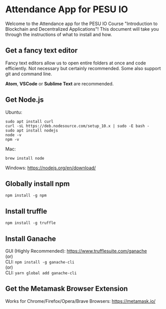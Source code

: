 # Attendance App for PESU IO
Welcome to the Attendance app for the PESU IO Course "Introduction to Blockchain and Decentralized Applications"! This document will take you through the instructions of what to install and how.

## Get a fancy text editor
Fancy text editors allow us to open entire folders at once and code efficiently. Not necessary but certainly recommended. Some also support git and command line.

**Atom**, **VSCode** or **Sublime Text** are recommended.

## Get Node.js
Ubuntu:
```
sudo apt install curl
curl -sL https://deb.nodesource.com/setup_10.x | sudo -E bash -
sudo apt install nodejs
node -v
npm -v
```

Mac:
```
brew install node
```

Windows:
https://nodejs.org/en/download/

## Globally install npm
```
npm install -g npm
```

## Install truffle
```
npm install -g truffle
```

## Install Ganache
GUI (Highly Recommended):
https://www.trufflesuite.com/ganache  
(or)  
CLI: `npm install -g ganache-cli`  
(or)  
CLI: `yarn global add ganache-cli`

## Get the Metamask  Browser Extension
Works for Chrome/Firefox/Opera/Brave Browsers: https://metamask.io/
